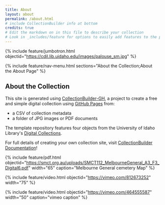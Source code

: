 ```yaml
---
title: About
layout: about
permalink: /about.html
# include CollectionBuilder info at bottom
credits: true
# Edit the markdown on in this file to describe your collection
# Look in _includes/feature for options to easily add features to the page
---
```


{% include feature/jumbotron.html objectid="https://cdil.lib.uidaho.edu/images/palouse_sm.jpg" %}

{% include feature/nav-menu.html sections="About the Collection;About the About Page" %}

## About the Collection

This site is generated using [CollectionBuilder-GH](https://collectionbuilding.github.io/gh/), a project to create a free and simple digital collection using [GitHub Pages](https://pages.github.com/) from: 

- a CSV of collection metadata
- a folder of JPG images or PDF documents

The template repository features four objects from the University of Idaho Library's [Digital Collections](https://www.lib.uidaho.edu/digital). 

For full details of creating your own collection site, visit [CollectionBuilder Documentation](https://collectionbuilder.github.io/cb-docs/)!

{% include feature/pdf.html objectid="https://smct.org.au/uploads/SMCT112_MelbourneGeneral_A3_F3_Digital6.pdf" width="65" caption="Melbourne General cemetery Map" %}

{% include feature/video.html objectid="https://vimeo.com/812673252" width="75" %}

{% include feature/video.html objectid="https://vimeo.com/464555587" width="50" caption="vimeo caption" %}
